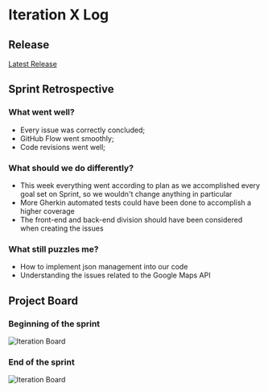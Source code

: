 # Iteration X Log

## Release

[Latest Release](https://github.com/FEUP-LEIC-ES-2023-24/templates)

## Sprint Retrospective

### What went well?

- Every issue was correctly concluded;
- GitHub Flow went smoothly;
- Code revisions went well;

### What should we do differently?

- This week everything went according to plan as we accomplished every goal set on Sprint, so we wouldn't change anything in particular
- More Gherkin automated tests could have been done to accomplish a higher coverage
- The front-end and back-end division should have been considered when creating the issues

### What still puzzles me?

- How to implement json management into our code
- Understanding the issues related to the Google Maps API

## Project Board

### Beginning of the sprint

![Iteration Board](/images/iterationXboardbegin.png)

### End of the sprint

![Iteration Board](/images/iterationXboardend.png)
